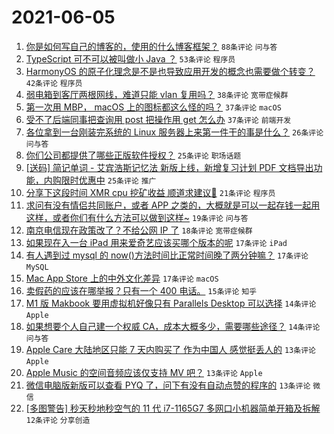 # 2021-06-05

1. [你是如何写自己的博客的，使用的什么博客框架？](https://www.v2ex.com/t/781517) `88条评论` `问与答`
1. [TypeScript 可不可以被叫做小 Java ？](https://www.v2ex.com/t/781504) `53条评论` `程序员`
1. [HarmonyOS 的原子化理念是不是也导致应用开发的概念也需要做个转变？](https://www.v2ex.com/t/781535) `42条评论` `程序员`
1. [弱电箱到客厅两根网线，难道只能 vlan 复用吗？](https://www.v2ex.com/t/781590) `38条评论` `宽带症候群`
1. [第一次用 MBP， macOS 上的图标都这么怪的吗？](https://www.v2ex.com/t/781525) `37条评论` `macOS`
1. [受不了后端同事把查询用 post 把操作用 get 怎么办](https://www.v2ex.com/t/781539) `37条评论` `前端开发`
1. [各位拿到一台刚装完系统的 Linux 服务器上来第一件干的事是什么？](https://www.v2ex.com/t/781606) `26条评论` `问与答`
1. [你们公司都提供了哪些正版软件授权？](https://www.v2ex.com/t/781505) `25条评论` `职场话题`
1. [[送码] 简记单词 - 艾宾浩斯记忆法 新版上线，新增复习计划 PDF 文档导出功能，内购限时优惠中](https://www.v2ex.com/t/781521) `25条评论` `推广`
1. [分享下这段时间 XMR cpu 挖矿收益 顺道求建议🙏](https://www.v2ex.com/t/781524) `21条评论` `程序员`
1. [求问有没有情侣共同账户，或者 APP 之类的，大概就是可以一起存钱一起用这样，或者你们有什么方法可以做到这样~](https://www.v2ex.com/t/781566) `19条评论` `问与答`
1. [南京电信现在政策改了？不给公网 IP 了](https://www.v2ex.com/t/781515) `18条评论` `宽带症候群`
1. [如果现在入一台 iPad 用来爱奇艺应该买哪个版本的呢](https://www.v2ex.com/t/781624) `17条评论` `iPad`
1. [有人遇到过 mysql 的 now()方法时间比正常时间晚了两分钟嘛？](https://www.v2ex.com/t/781544) `17条评论` `MySQL`
1. [Mac App Store 上的中外文化差异](https://www.v2ex.com/t/781518) `17条评论` `macOS`
1. [卖假药的应该在哪举报？只有一个 400 电话。](https://www.v2ex.com/t/781536) `15条评论` `知乎`
1. [M1 版 Makbook 要用虚拟机好像只有 Parallels Desktop 可以选择](https://www.v2ex.com/t/781567) `14条评论` `Apple`
1. [如果想要个人自己建一个权威 CA，成本大概多少，需要哪些途径？](https://www.v2ex.com/t/781540) `14条评论` `问与答`
1. [Apple Care 大陆地区只能 7 天内购买了 作为中国人 感觉挺丢人的](https://www.v2ex.com/t/781600) `13条评论` `Apple`
1. [Apple Music 的空间音频应该仅支持 MV 吧？](https://www.v2ex.com/t/781555) `13条评论` `Apple`
1. [微信电脑版新版可以查看 PYQ 了，问下有没有自动点赞的程序的](https://www.v2ex.com/t/781523) `13条评论` `微信`
1. [[多图警告] 秒天秒地秒空气的 11 代 i7-1165G7 多网口小机器简单开箱及拆解](https://www.v2ex.com/t/781620) `12条评论` `分享创造`
